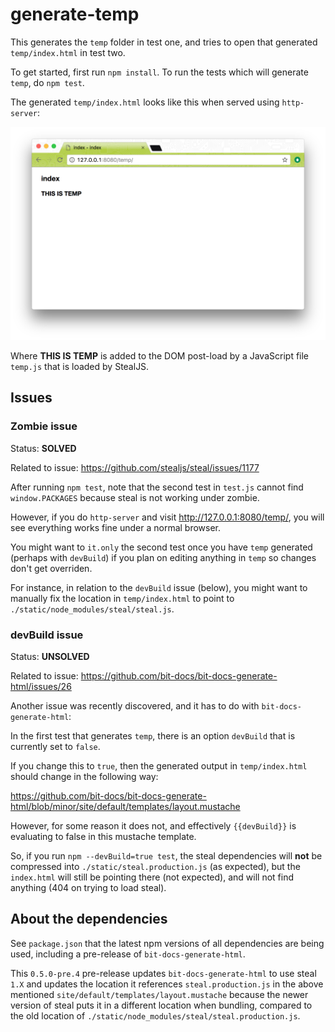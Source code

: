 # generate-temp

This generates the `temp` folder in test one, and tries to open that generated `temp/index.html` in test two.

To get started, first run `npm install`. To run the tests which will generate `temp`, do `npm test`.

The generated `temp/index.html` looks like this when served using `http-server`:

![](.github/THIS_IS_TEMP.png)

Where **THIS IS TEMP** is added to the DOM post-load by a JavaScript file `temp.js` that is loaded by StealJS.

## Issues

### Zombie issue

Status: **SOLVED**

Related to issue: https://github.com/stealjs/steal/issues/1177

After running `npm test`, note that the second test in `test.js` cannot find `window.PACKAGES` because steal is not working under zombie.

However, if you do `http-server` and visit <http://127.0.0.1:8080/temp/>, you will see everything works fine under a normal browser.

You might want to `it.only` the second test once you have `temp` generated (perhaps with `devBuild`) if you plan on editing anything in `temp` so changes don't get overriden.

For instance, in relation to the `devBuild` issue (below), you might want to manually fix the location in `temp/index.html` to point to `./static/node_modules/steal/steal.js`.

### devBuild issue

Status: **UNSOLVED**

Related to issue: https://github.com/bit-docs/bit-docs-generate-html/issues/26

Another issue was recently discovered, and it has to do with `bit-docs-generate-html`:

In the first test that generates `temp`, there is an option `devBuild` that is currently set to `false`.

If you change this to `true`, then the generated output in `temp/index.html` should change in the following way:

https://github.com/bit-docs/bit-docs-generate-html/blob/minor/site/default/templates/layout.mustache

However, for some reason it does not, and effectively `{{devBuild}}` is evaluating to false in this mustache template.

So, if you run `npm --devBuild=true test`, the steal dependencies will **not** be compressed into `./static/steal.production.js` (as expected), but the `index.html` will still be pointing there (not expected), and will not find anything (404 on trying to load steal).

## About the dependencies

See `package.json` that the latest npm versions of all dependencies are being used, including a pre-release of `bit-docs-generate-html`.

This `0.5.0-pre.4` pre-release updates `bit-docs-generate-html` to use steal `1.X` and updates the location it references `steal.production.js` in the above mentioned `site/default/templates/layout.mustache` because the newer version of steal puts it in a different location when bundling, compared to the old location of `./static/node_modules/steal/steal.production.js`.

